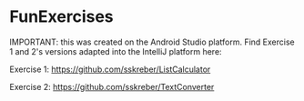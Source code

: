 # FunExercises
IMPORTANT: this was created on the Android Studio platform.
Find Exercise 1 and 2's versions adapted into the IntelliJ platform here: 

Exercise 1: https://github.com/sskreber/ListCalculator

Exercise 2: https://github.com/sskreber/TextConverter 
